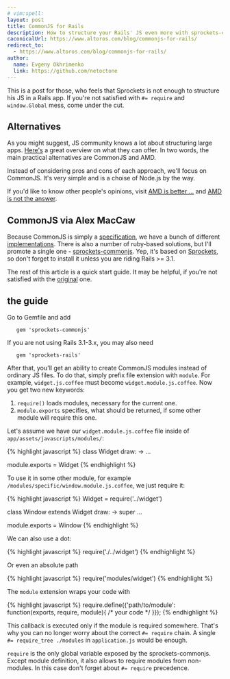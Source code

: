 ```yaml
---
# vim:spell:
layout: post
title: CommonJS for Rails
description: How to structure your Rails' JS even more with sprockets-commonjs ruby gem
caconicalUrl: https://www.altoros.com/blog/commonjs-for-rails/
redirect_to:
  - https://www.altoros.com/blog/commonjs-for-rails/
author:
  name: Evgeny Okhrimenko
  link: https://github.com/netoctone
---
```


This is a post for those, who feels that Sprockets is not enough to structure his JS in a Rails app.
If you're not satisfied with `#= require` and `window.Global` mess, come under the cut.

<!-- full start -->

## Alternatives

As you might suggest, JS community knows a lot about structuring large apps.
[Here's][0] a great overview on what they can offer. In two words, the main practical alternatives are
CommonJS and AMD.

Instead of considering pros and cons of each approach, we'll focus on CommonJS.
It's very simple and is a choise of Node.js by the way.

If you'd like to know other people's opinions, visit [AMD is better ...][1] and [AMD is not the answer][2].


## CommonJS via Alex MacCaw

Because CommonJS is simply a [specification][3], we have a bunch of different [implementations][4].
There is also a number of ruby-based solutions, but I'll promote a single one - [sprockets-commonjs][5].
Yep, it's based on [Sprockets][6], so don't forget to install it unless you are riding Rails >= 3.1.

The rest of this article is a quick start guide. It may be helpful, if you're not satisfied with the [original][7] one.

## the guide

Go to Gemfile and add

       gem 'sprockets-commonjs'

If you are not using Rails 3.1-3.x, you may also need

       gem 'sprockets-rails'

After that, you'll get an ability to create CommonJS modules instead of ordinary JS files.
To do that, simply prefix file extension with `module`. For example, `widget.js.coffee`
must become `widget.module.js.coffee`. Now you get two new keywords:

1. `require()` loads modules, necessary for the current one.
2. `module.exports` specifies, what should be returned, if some other module will require this one.

Let's assume we have our `widget.module.js.coffee` file inside of `app/assets/javascripts/modules/`:

{% highlight javascript %}
class Widget
  draw: ->
    ...

module.exports = Widget
{% endhighlight %}

To use it in some other module, for example `/modules/specific/window.module.js.coffee`,
we just require it:

{% highlight javascript %}
Widget = require('../widget')

class Window extends Widget
  draw: ->
    super
    ...

module.exports = Window
{% endhighlight %}

We can also use a dot:

{% highlight javascript %}
require('./../widget')
{% endhighlight %}

Or even an absolute path

{% highlight javascript %}
require('modules/widget')
{% endhighlight %}

The `module` extension wraps your code with

{% highlight javascript %}
require.define({'path/to/module': function(exports, require, module){ /* your code */ }});
{% endhighlight %}

This callback is executed only if the module is required somewhere. That's why you can no longer worry about the correct `#= require` chain.
A single `#= require_tree ./modules` in `application.js` would be enough.

`require` is the only global variable exposed by the sprockets-commonjs. Except module definition, it also allows to require
modules from non-modules. In this case don't forget about `#= require` precedence.

<!-- full end -->

[0]: http://addyosmani.com/writing-modular-js/
[1]: http://blog.millermedeiros.com/amd-is-better-for-the-web-than-commonjs-modules/
[2]: http://tomdale.net/2012/01/amd-is-not-the-answer/
[3]: http://commonjs.org/specs/modules/1.0/
[4]: http://commonjs.org/impl/
[5]: https://github.com/maccman/sprockets-commonjs
[6]: https://github.com/sstephenson/sprockets
[7]: http://blog.alexmaccaw.com/sprockets-commonjs

